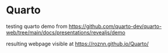 # Quarto

testing quarto demo from <https://github.com/quarto-dev/quarto-web/tree/main/docs/presentations/revealjs/demo>

resulting webpage visible at <https://roznn.github.io/Quarto/>
